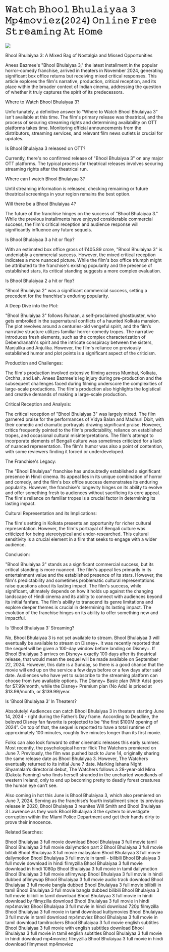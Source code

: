 # 𝚆𝚊𝚝𝚌𝚑 𝙱𝚑𝚘𝚘𝚕 𝙱𝚑𝚞𝚕𝚊𝚒𝚢𝚊𝚊 𝟹 𝙼𝚙𝟺𝚖𝚘𝚟𝚒𝚎𝚣(𝟸𝟶𝟸𝟺) 𝙾𝚗𝚕𝚒𝚗𝚎 𝙵𝚛𝚎𝚎 𝚂𝚝𝚛𝚎𝚊𝚖𝚒𝚗𝚐 𝙰𝚝 𝙷𝚘𝚖𝚎

<p dir="auto"><a href="https://zdees.blogspot.com/2024/11/bhool-bhulaiyaa-3.html" title="PLAY NOW" rel="nofollow"><img src="https://i.imgur.com/jhNGoEt.gif" style="max-width: 100%;"></a></p>

Bhool Bhulaiyaa 3: A Mixed Bag of Nostalgia and Missed Opportunities

Anees Bazmee's "Bhool Bhulaiyaa 3," the latest installment in the popular horror-comedy franchise, arrived in theaters in November 2024, generating significant box office returns but receiving mixed critical responses. This article explores the film's narrative, production, critical reception, and its place within the broader context of Indian cinema, addressing the question of whether it truly captures the spirit of its predecessors.

Where to Watch Bhool Bhulaiyaa 3?

Unfortunately, a definitive answer to "Where to Watch Bhool Bhulaiyaa 3" isn't available at this time. The film's primary release was theatrical, and the process of securing streaming rights and determining availability on OTT platforms takes time. Monitoring official announcements from the distributors, streaming services, and relevant film news outlets is crucial for updates.

Is Bhool Bhulaiyaa 3 released on OTT?

Currently, there's no confirmed release of "Bhool Bhulaiyaa 3" on any major OTT platforms. The typical process for theatrical releases involves securing streaming rights after the theatrical run.

Where can I watch Bhool Bhulaiyaa 3?

Until streaming information is released, checking remaining or future theatrical screenings in your region remains the best option.

Will there be a Bhool Bhulaiyaa 4?

The future of the franchise hinges on the success of "Bhool Bhulaiyaa 3." While the previous installments have enjoyed considerable commercial success, the film's critical reception and audience response will significantly influence any future sequels.

Is Bhool Bhulaiyaa 3 a hit or flop?

With an estimated box office gross of ₹405.89 crore, "Bhool Bhulaiyaa 3" is undeniably a commercial success. However, the mixed critical reception indicates a more nuanced picture. While the film's box office triumph might be attributed to the franchise's existing popularity and the presence of established stars, its critical standing suggests a more complex evaluation.

Is Bhool Bhulaiyaa 2 a hit or flop?

"Bhool Bhulaiyaa 2" was a significant commercial success, setting a precedent for the franchise's enduring popularity.

A Deep Dive into the Plot:

"Bhool Bhulaiyaa 3" follows Ruhaan, a self-proclaimed ghostbuster, who gets embroiled in the supernatural conflicts of a haunted Kolkata mansion. The plot revolves around a centuries-old vengeful spirit, and the film’s narrative structure utilizes familiar horror-comedy tropes. The narrative introduces fresh elements, such as the complex characterization of Debendranath's spirit and the intricate conspiracy between the sisters, Manjulika and Anjulika. However, the film's reliance on previously established humor and plot points is a significant aspect of the criticism.

Production and Challenges:

The film's production involved extensive filming across Mumbai, Kolkata, Orchha, and Leh. Anees Bazmee's leg injury during pre-production and the subsequent challenges faced during filming underscore the complexities of large-scale productions. The film's production also highlights the logistical and creative demands of making a large-scale production.

Critical Reception and Analysis:

The critical reception of "Bhool Bhulaiyaa 3" was largely mixed. The film garnered praise for the performances of Vidya Balan and Madhuri Dixit, with their comedic and dramatic portrayals drawing significant praise. However, critics frequently pointed to the film's predictability, reliance on established tropes, and occasional cultural misinterpretations. The film's attempt to incorporate elements of Bengali culture was sometimes criticized for a lack of nuanced representation. The film's humor was also a point of contention, with some reviewers finding it forced or underdeveloped.

The Franchise's Legacy:

The "Bhool Bhulaiyaa" franchise has undoubtedly established a significant presence in Hindi cinema. Its appeal lies in its unique combination of horror and comedy, and the film's box office success demonstrates its enduring popularity. However, the franchise's longevity hinges on its ability to evolve and offer something fresh to audiences without sacrificing its core appeal. The film's reliance on familiar tropes is a crucial factor in determining its lasting impact.

Cultural Representation and its Implications:

The film's setting in Kolkata presents an opportunity for richer cultural representation. However, the film's portrayal of Bengali culture was criticized for being stereotypical and under-researched. This cultural sensitivity is a crucial element in a film that seeks to engage with a wider audience.

Conclusion:

"Bhool Bhulaiyaa 3" stands as a significant commercial success, but its critical standing is more nuanced. The film's appeal lies primarily in its entertainment value and the established presence of its stars. However, the film's predictability and sometimes problematic cultural representations raise questions about its lasting impact. The film's success, while significant, ultimately depends on how it holds up against the changing landscape of Hindi cinema and its ability to connect with audiences beyond its initial fanfare. The film's ability to transcend its genre limitations and explore deeper themes is crucial in determining its lasting impact. The evolution of the franchise hinges on its ability to offer something new and impactful.


Is ‘Bhool Bhulaiyaa 3’ Streaming?

No, Bhool Bhulaiyaa 3 is not yet available to stream. Bhool Bhulaiyaa 3 will eventually be available to stream on Disney+. It was recently reported that the sequel will be given a 100-day window before landing on Disney+. If Bhool Bhulaiyaa 3 arrives on Disney+ exactly 100 days after its theatrical release, that would mean the sequel will be made available on September 22, 2024. However, this date is a Sunday, so there is a good chance that the movie will end up on the service a few days before or a few days after said date. Audiences who have yet to subscribe to the streaming platform can choose from two available options. The Disney+ Basic plan (With Ads) goes for $7.99/month, while the Disney+ Premium plan (No Ads) is priced at $13.99/month, or $139.99/year.

Is ‘Bhool Bhulaiyaa 3’ In Theaters?

Absolutely! Audiences can catch Bhool Bhulaiyaa 3 in theaters starting June 14, 2024 - right during the Father’s Day frame. According to Deadline, the beloved Disney fan favorite is projected to be “the first $100M opening of 2024”. On top of that, the sequel is reported to have a total runtime of approximately 100 minutes, roughly five minutes longer than its first movie.

Folks can also look forward to other cinematic releases this early summer. Most recently, the psychological horror flick The Watchers premiered on June 7. Previously, the film was pushed back to June 14, originally sharing the same release date as Bhool Bhulaiyaa 3. However, The Watchers eventually returned to its initial June 7 date. Marking Ishana Night Shyamalan’s directorial debut, The Watchers follows a 28-year-old Mina (Dakota Fanning) who finds herself stranded in the uncharted woodlands of western Ireland, only to end up becoming pretty to deadly forest creatures the human eye can’t see.

Also coming in hot this June is Bhool Bhulaiyaa 3, which also premiered on June 7, 2024. Serving as the franchise’s fourth installment since its previous release in 2020, Bhool Bhulaiyaa 3 reunites Will Smith and Bhool Bhulaiyaa 3 Lawrence as they work Bhool Bhulaiyaa 3 the system to investigate corruption within the Miami Police Department and get their hands dirty to prove their innocence.


Related Searches:

Bhool Bhulaiyaa 3 full movie download
Bhool Bhulaiyaa 3 full movie tamil
Bhool Bhulaiyaa 3 full movie dailymotion part 2
Bhool Bhulaiyaa 3 full movie bilibili
Bhool Bhulaiyaa 3 full movie malayalam
Bhool Bhulaiyaa 3 full movie dailymotion
Bhool Bhulaiyaa 3 full movie in tamil - bilibili
Bhool Bhulaiyaa 3 full movie download in hindi filmyzilla
Bhool Bhulaiyaa 3 full movie download in hindi 1080p
Bhool Bhulaiyaa 3 full movie in tamil dailymotion
Bhool Bhulaiyaa 3 full movie afilmywap
Bhool Bhulaiyaa 3 full movie in hindi dubbed afilmywap
Bhool Bhulaiyaa 3 full movie audio track download
Bhool Bhulaiyaa 3 full movie bangla dubbed
Bhool Bhulaiyaa 3 full movie bilibili in tamil
Bhool Bhulaiyaa 3 full movie bangla dubbed bilibili
Bhool Bhulaiyaa 3 full movie bilibili in tamil download
Bhool Bhulaiyaa 3 full movie in hindi download by filmyzilla
download Bhool Bhulaiyaa 3 full movie in hindi mp4moviez
Bhool Bhulaiyaa 3 full movie in hindi download 720p filmyzilla
Bhool Bhulaiyaa 3 full movie in tamil download kuttymovies
Bhool Bhulaiyaa 3 full movie in tamil download mp4moviez
Bhool Bhulaiyaa 3 full movie in tamil download tamilrockers
Bhool Bhulaiyaa 3 full movie english subtitles
Bhool Bhulaiyaa 3 full movie with english subtitles download
Bhool Bhulaiyaa 3 full movie in tamil english subtitles
Bhool Bhulaiyaa 3 full movie in hindi download mp4moviez filmyzilla
Bhool Bhulaiyaa 3 full movie in hindi download filmymeet mp4moviez

